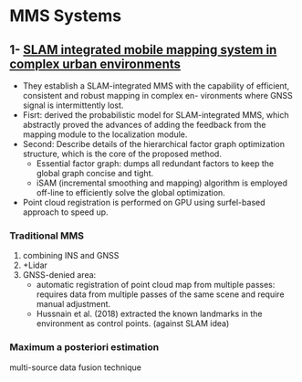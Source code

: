 # MMS Systems


## 1- [SLAM integrated mobile mapping system in complex urban environments](https://www.sciencedirect.com/science/article/pii/S0924271620301386)
* They establish a SLAM-integrated MMS with the capability of efficient, consistent and robust mapping in complex en- vironments where GNSS signal is intermittently lost.
* Fisrt: derived the probabilistic model for SLAM-integrated MMS, which abstractly proved the advances of adding the feedback from the mapping module to the localization module.
* Second: Describe details of the hierarchical factor graph optimization structure, which is the core of the proposed method.
  * Essential factor graph: dumps all redundant factors to keep the global graph concise and tight.
  * iSAM (incremental smoothing and mapping) algorithm is employed off-line to efficiently solve the global optimization.
* Point cloud registration is performed on GPU using surfel-based approach to speed up.
### Traditional MMS
1. combining INS and GNSS
2. +Lidar
3. GNSS-denied area: 
   * automatic registration of point cloud map from multiple passes: requires data from multiple passes of the same scene and require manual adjustment.
   * Hussnain et al. (2018) extracted the known landmarks in the environment as control points. (against SLAM idea)

### Maximum a posteriori estimation  
multi-source data fusion technique
